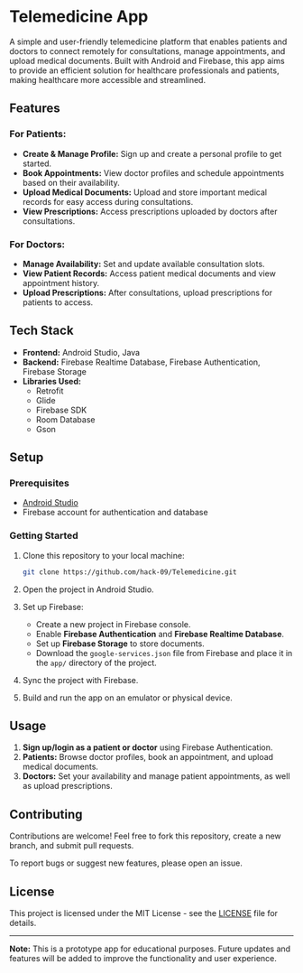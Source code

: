 # Telemedicine App

A simple and user-friendly telemedicine platform that enables patients and doctors to connect remotely for consultations, manage appointments, and upload medical documents. Built with Android and Firebase, this app aims to provide an efficient solution for healthcare professionals and patients, making healthcare more accessible and streamlined.

## Features

### For Patients:
- **Create & Manage Profile:** Sign up and create a personal profile to get started.
- **Book Appointments:** View doctor profiles and schedule appointments based on their availability.
- **Upload Medical Documents:** Upload and store important medical records for easy access during consultations.
- **View Prescriptions:** Access prescriptions uploaded by doctors after consultations.
  
### For Doctors:
- **Manage Availability:** Set and update available consultation slots.
- **View Patient Records:** Access patient medical documents and view appointment history.
- **Upload Prescriptions:** After consultations, upload prescriptions for patients to access.

## Tech Stack

- **Frontend:** Android Studio, Java
- **Backend:** Firebase Realtime Database, Firebase Authentication, Firebase Storage
- **Libraries Used:**
  - Retrofit
  - Glide
  - Firebase SDK
  - Room Database
  - Gson

## Setup

### Prerequisites
- [Android Studio](https://developer.android.com/studio)
- Firebase account for authentication and database

### Getting Started

1. Clone this repository to your local machine:

    ```bash
    git clone https://github.com/hack-09/Telemedicine.git
    ```

2. Open the project in Android Studio.

3. Set up Firebase:
    - Create a new project in Firebase console.
    - Enable **Firebase Authentication** and **Firebase Realtime Database**.
    - Set up **Firebase Storage** to store documents.
    - Download the `google-services.json` file from Firebase and place it in the `app/` directory of the project.

4. Sync the project with Firebase.

5. Build and run the app on an emulator or physical device.

## Usage

1. **Sign up/login as a patient or doctor** using Firebase Authentication.
2. **Patients:** Browse doctor profiles, book an appointment, and upload medical documents.
3. **Doctors:** Set your availability and manage patient appointments, as well as upload prescriptions.

## Contributing

Contributions are welcome! Feel free to fork this repository, create a new branch, and submit pull requests.

To report bugs or suggest new features, please open an issue.

## License

This project is licensed under the MIT License - see the [LICENSE](LICENSE) file for details.

---

**Note:** This is a prototype app for educational purposes. Future updates and features will be added to improve the functionality and user experience.

